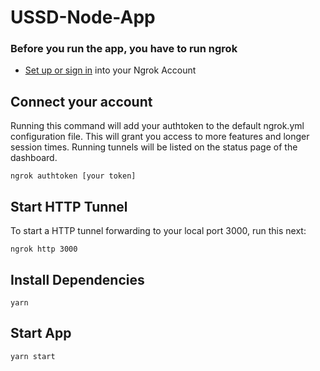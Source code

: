 # USSD-Node-App

### Before you run the app, you have to run ngrok
 - [Set up or sign in](https://dashboard.ngrok.com/login) into your Ngrok Account
## Connect your account
Running this command will add your authtoken to the default ngrok.yml configuration file. This will grant you access to more features and longer session times. Running tunnels will be listed on the status page of the dashboard.
```
ngrok authtoken [your token]

```
## Start HTTP Tunnel
To start a HTTP tunnel forwarding to your local port 3000, run this next:
```
ngrok http 3000

```
## Install Dependencies
```yarn```
## Start App
```yarn start```

